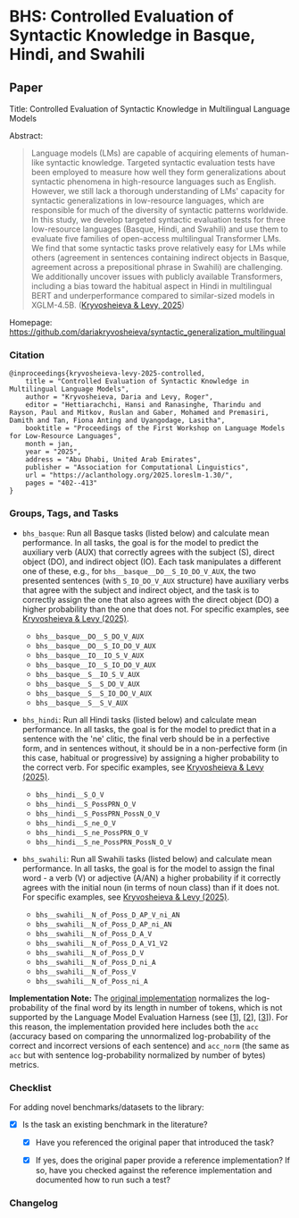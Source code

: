 #  BHS: Controlled Evaluation of Syntactic Knowledge in Basque, Hindi, and Swahili

## Paper

Title: Controlled Evaluation of Syntactic Knowledge in Multilingual Language Models

Abstract:

> Language models (LMs) are capable of acquiring elements of human-like syntactic knowledge. Targeted syntactic evaluation tests have been employed to measure how well they form generalizations about syntactic phenomena in high-resource languages such as English. However, we still lack a thorough understanding of LMs' capacity for syntactic generalizations in low-resource languages, which are responsible for much of the diversity of syntactic patterns worldwide. In this study, we develop targeted syntactic evaluation tests for three low-resource languages (Basque, Hindi, and Swahili) and use them to evaluate five families of open-access multilingual Transformer LMs. We find that some syntactic tasks prove relatively easy for LMs while others (agreement in sentences containing indirect objects in Basque, agreement across a prepositional phrase in Swahili) are challenging. We additionally uncover issues with publicly available Transformers, including a bias toward the habitual aspect in Hindi in multilingual BERT and underperformance compared to similar-sized models in XGLM-4.5B. ([Kryvosheieva & Levy, 2025](https://aclanthology.org/2025.loreslm-1.30/))


Homepage: https://github.com/dariakryvosheieva/syntactic_generalization_multilingual

### Citation

```
@inproceedings{kryvosheieva-levy-2025-controlled,
    title = "Controlled Evaluation of Syntactic Knowledge in Multilingual Language Models",
    author = "Kryvosheieva, Daria and Levy, Roger",
    editor = "Hettiarachchi, Hansi and Ranasinghe, Tharindu and Rayson, Paul and Mitkov, Ruslan and Gaber, Mohamed and Premasiri, Damith and Tan, Fiona Anting and Uyangodage, Lasitha",
    booktitle = "Proceedings of the First Workshop on Language Models for Low-Resource Languages",
    month = jan,
    year = "2025",
    address = "Abu Dhabi, United Arab Emirates",
    publisher = "Association for Computational Linguistics",
    url = "https://aclanthology.org/2025.loreslm-1.30/",
    pages = "402--413"
}
```

### Groups, Tags, and Tasks

* `bhs_basque`: Run all Basque tasks (listed below) and calculate mean performance. In all tasks, the goal is for the model to predict the auxiliary verb (AUX) that correctly agrees with the subject (S), direct object (DO), and indirect object (IO). Each task manipulates a different one of these, e.g., for `bhs__basque__DO__S_IO_DO_V_AUX`, the two presented sentences (with `S_IO_DO_V_AUX` structure) have auxiliary verbs that agree with the subject and indirect object, and the task is to correctly assign the one that also agrees with the direct object (DO) a higher probability than the one that does not. For specific examples, see [Kryvosheieva & Levy (2025)](https://aclanthology.org/2025.loreslm-1.30/).
    * `bhs__basque__DO__S_DO_V_AUX`
    * `bhs__basque__DO__S_IO_DO_V_AUX`
    * `bhs__basque__IO__IO_S_V_AUX`
    * `bhs__basque__IO__S_IO_DO_V_AUX`
    * `bhs__basque__S__IO_S_V_AUX`
    * `bhs__basque__S__S_DO_V_AUX`
    * `bhs__basque__S__S_IO_DO_V_AUX`
    * `bhs__basque__S__S_V_AUX`

* `bhs_hindi`: Run all Hindi tasks (listed below) and calculate mean performance. In all tasks, the goal is for the model to predict that in a sentence with the 'ne' clitic, the final verb should be in a perfective form, and in sentences without, it should be in a non-perfective form (in this case, habitual or progressive) by assigning a higher probability to the correct verb. For specific examples, see [Kryvosheieva & Levy (2025)](https://aclanthology.org/2025.loreslm-1.30/).
    * `bhs__hindi__S_O_V`
    * `bhs__hindi__S_PossPRN_O_V`
    * `bhs__hindi__S_PossPRN_PossN_O_V`
    * `bhs__hindi__S_ne_O_V`
    * `bhs__hindi__S_ne_PossPRN_O_V`
    * `bhs__hindi__S_ne_PossPRN_PossN_O_V`

* `bhs_swahili`:  Run all Swahili tasks (listed below) and calculate mean performance. In all tasks, the goal is for the model to assign the final word - a verb (V) or adjective (A/AN) a higher probability if it correctly agrees with the initial noun (in terms of noun class) than if it does not. For specific examples, see [Kryvosheieva & Levy (2025)](https://aclanthology.org/2025.loreslm-1.30/).
    * `bhs__swahili__N_of_Poss_D_AP_V_ni_AN`
    * `bhs__swahili__N_of_Poss_D_AP_ni_AN`
    * `bhs__swahili__N_of_Poss_D_A_V`
    * `bhs__swahili__N_of_Poss_D_A_V1_V2`
    * `bhs__swahili__N_of_Poss_D_V`
    * `bhs__swahili__N_of_Poss_D_ni_A`
    * `bhs__swahili__N_of_Poss_V`
    * `bhs__swahili__N_of_Poss_ni_A`


**Implementation Note:**  The [original implementation](https://github.com/dariakryvosheieva/syntactic_generalization_multilingual) normalizes the log-probability of the final word by its length in number of tokens, which is not supported by the Language Model Evaluation Harness (see [[1](https://blog.eleuther.ai/multiple-choice-normalization/)], [[2](https://github.com/EleutherAI/lm-evaluation-harness/blob/main/docs/task_guide.md)], [[3](https://github.com/EleutherAI/lm-evaluation-harness/issues/1396)]). For this reason, the implementation provided here includes both the `acc` (accuracy based on comparing the unnormalized log-probability of the correct and incorrect versions of each sentence) and `acc_norm` (the same as `acc` but with sentence log-probability normalized by number of bytes) metrics.

### Checklist

For adding novel benchmarks/datasets to the library:

* [x] Is the task an existing benchmark in the literature?
  * [x] Have you referenced the original paper that introduced the task?
  * [x] If yes, does the original paper provide a reference implementation? If so, have you checked against the reference implementation and documented how to run such a test?


### Changelog
